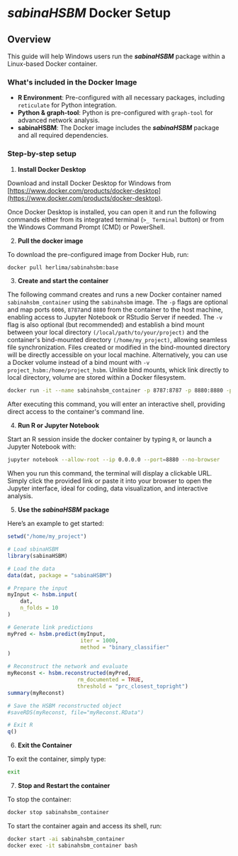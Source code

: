 # *sabinaHSBM* Docker Setup

## Overview

This guide will help Windows users run the ***sabinaHSBM*** package within a Linux-based Docker container.

### What's included in the Docker Image

- **R Environment**: Pre-configured with all necessary packages, including `reticulate` for Python integration.
- **Python & graph-tool**: Python is pre-configured with `graph-tool` for advanced network analysis.
- **sabinaHSBM**: The Docker image includes the ***sabinaHSBM*** package and all required dependencies.

### Step-by-step setup

1. **Install Docker Desktop**

Download and install Docker Desktop for Windows from [https://www.docker.com/products/docker-desktop](https://www.docker.com/products/docker-desktop).

Once Docker Desktop is installed, you can open it and run the following commands either from its integrated terminal (`>_ Terminal` button) or from the Windows Command Prompt (CMD) or PowerShell.

2. **Pull the docker image**

To download the pre-configured image from Docker Hub, run:
   ```bash
   docker pull herlima/sabinahsbm:base
   ```
   
3. **Create and start the container**

The following command creates and runs a new Docker container named `sabinahsbm_container` using the `sabinahsbm` image. The `-p` flags are optional and map ports `6006`, `8787`and `8880` from the container to the host machine, enabling access to Jupyter Notebook or RStudio Server if needed. The `-v` flag is also optional (but recommended) and establish a bind mount between your local directory `(/local/path/to/your/project)` and the container's bind-mounted directory `(/home/my_project)`, allowing seamless file synchronization. Files created or modified in the bind-mounted directory will be directly accessible on your local machine. Alternatively, you can use a Docker volume instead of a bind mount with `-v project_hsbm:/home/project_hsbm`. Unlike bind mounts, whick link directly to local directory, volume are stored within a Docker filesystem.
   ```bash
   docker run -it --name sabinahsbm_container -p 8787:8787 -p 8880:8880 -p 6006:6006 -v "loca/path/to/your/project:/home/my_project" sabinahsbm bash 
   ```
After executing this command, you will enter an interactive shell, providing direct access to the container's command line.

4. **Run R or Jupyter Notebook**

Start an R session inside the docker container by typing `R`, or launch a Jupyter Notebook with:
   ```bash
   jupyter notebook --allow-root --ip 0.0.0.0 --port=8880 --no-browser
   ```
When you run this command, the terminal will display a clickable URL. Simply click the provided link or paste it into your browser to open the Jupyter interface, ideal for coding, data visualization, and interactive analysis.

5. **Use the *sabinaHSBM* package**

Here’s an example to get started:
   ```r
   setwd("/home/my_project")

   # Load sbinaHSBM
   library(sabinaHSBM)

   # Load the data
   data(dat, package = "sabinaHSBM")

   # Prepare the input
   myInput <- hsbm.input(
       dat,
       n_folds = 10
   )

   # Generate link predictions
   myPred <- hsbm.predict(myInput,
                          iter = 1000,
                          method = "binary_classifier"
   )

   # Reconstruct the network and evaluate
   myReconst <- hsbm.reconstructed(myPred,
                         rm_documented = TRUE,
                         threshold = "prc_closest_topright")
   summary(myReconst)

   # Save the HSBM reconstructed object
   #saveRDS(myReconst, file="myReconst.RData")

   # Exit R
   q()
   ```

6. **Exit the Container**

To exit the container, simply type:
   ```bash
   exit
   ```

7. **Stop and Restart the container**

To stop the container:
   ```bash
   docker stop sabinahsbm_container
   ```
To start the container again and access its shell, run:
   ```bash
   docker start -ai sabinahsbm_container
   docker exec -it sabinahsbm_container bash
   ```





